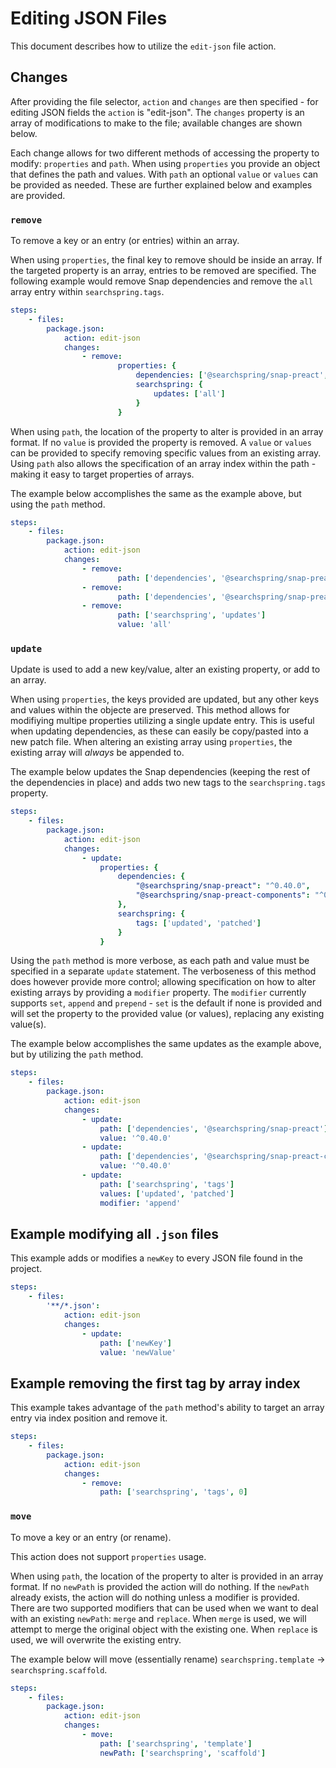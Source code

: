 # Editing JSON Files
This document describes how to utilize the `edit-json` file action.

## Changes
After providing the file selector, `action` and `changes` are then specified - for editing JSON fields the `action` is "edit-json". The `changes` property is an array of modifications to make to the file; available changes are shown below.

Each change allows for two different methods of accessing the property to modify: `properties` and `path`. When using `properties` you provide an object that defines the path and values. With `path` an optional `value` or `values` can be provided as needed. These are further explained below and examples are provided.

### `remove`
To remove a key or an entry (or entries) within an array.

When using `properties`, the final key to remove should be inside an array. If the targeted property is an array, entries to be removed are specified. The following example would remove Snap dependencies and remove the `all` array entry within `searchspring.tags`.
```yaml
steps:
    - files:
        package.json:
            action: edit-json
            changes:
                - remove:
                        properties: {
                            dependencies: ['@searchspring/snap-preact', '@searchspring/snap-preact-components'],
                            searchspring: {
                                updates: ['all']
                            }
                        }
```

When using `path`, the location of the property to alter is provided in an array format. If no `value` is provided the property is removed. A `value` or `values` can be provided to specify removing specific values from an existing array. Using `path` also allows the specification of an array index within the path - making it easy to target properties of arrays.

The example below accomplishes the same as the example above, but using the `path` method.

```yaml
steps:
    - files:
        package.json:
            action: edit-json
            changes:
                - remove:
                        path: ['dependencies', '@searchspring/snap-preact']
                - remove:
                        path: ['dependencies', '@searchspring/snap-preact-components']
                - remove:
                        path: ['searchspring', 'updates']
                        value: 'all'
```

### `update`
Update is used to add a new key/value, alter an existing property, or add to an array.

When using `properties`, the keys provided are updated, but any other keys and values within the objecte are preserved. This method allows for modifiying multipe properties utilizing a single update entry. This is useful when updating dependencies, as these can easily be copy/pasted into a new patch file. When altering an existing array using `properties`, the existing array will *always* be appended to.

The example below updates the Snap dependencies (keeping the rest of the dependencies in place) and adds two new tags to the `searchspring.tags` property.
```yaml
steps:
    - files:
        package.json:
            action: edit-json
            changes:
                - update:
                    properties: {
                        dependencies: {
                            "@searchspring/snap-preact": "^0.40.0",
                            "@searchspring/snap-preact-components": "^0.40.0",
                        },
                        searchspring: {
                            tags: ['updated', 'patched']
                        }
                    }
```

Using the `path` method is more verbose, as each path and value must be specified in a separate `update` statement. The verboseness of this method does however provide more control; allowing specification on how to alter existing arrays by providing a `modifier` property. The `modifier` currently supports `set`, `append` and `prepend` - `set` is the default if none is provided and will set the property to the provided value (or values), replacing any existing value(s).

The example below accomplishes the same updates as the example above, but by utilizing the `path` method.

```yaml
steps:
    - files:
        package.json:
            action: edit-json
            changes:
                - update:
                    path: ['dependencies', '@searchspring/snap-preact']
                    value: '^0.40.0'
                - update:
                    path: ['dependencies', '@searchspring/snap-preact-components']
                    value: '^0.40.0'
                - update:
                    path: ['searchspring', 'tags']
                    values: ['updated', 'patched']
                    modifier: 'append'
```

## Example modifying all `.json` files
This example adds or modifies a `newKey` to every JSON file found in the project.
```yaml
steps:
    - files:
        '**/*.json':
            action: edit-json
            changes:
                - update:
                    path: ['newKey']
                    value: 'newValue'
```

## Example removing the first tag by array index
This example takes advantage of the `path` method's ability to target an array entry via index position and remove it.
```yaml
steps:
    - files:
        package.json:
            action: edit-json
            changes:
                - remove:
                    path: ['searchspring', 'tags', 0]
```

### `move`
To move a key or an entry (or rename).

This action does not support `properties` usage.

When using `path`, the location of the property to alter is provided in an array format. If no `newPath` is provided the action will do nothing. If the `newPath` already exists, the action will do nothing unless a modifier is provided. There are two supported modifiers that can be used when we want to deal with an existing `newPath`: `merge` and `replace`. When `merge` is used, we will attempt to merge the original object with the existing one. When `replace` is used, we will overwrite the existing entry.

The example below will move (essentially rename) `searchspring.template` -> `searchspring.scaffold`.

```yaml
steps:
    - files:
        package.json:
            action: edit-json
            changes:
                - move:
                    path: ['searchspring', 'template']
                    newPath: ['searchspring', 'scaffold']
```